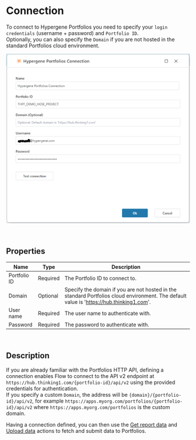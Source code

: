 # Connection

To connect to Hypergene Portfolios you need to specify your `login credentials` (username + password) and `Portfolio ID`.  
Optionally, you can also specify the `Domain` if you are not hosted in the standard Portfolios cloud environment.

![img](/images/flow/portfolios-connection.png)

<br/>

## Properties
| Name            | Type             | Description                      |
|-----------------|------------------|----------------------------------|
| Portfolio ID    | Required         | The Portfolio ID to connect to.  |
| Domain          | Optional         | Specify the domain if you are not hosted in the standard Portfolios cloud environment. The default value is 'https://hub.thinking1.com'. |
| User name       | Required         | The user name to authenticate with.    |
| Password        | Required         | The password to authenticate with.     |

<br/>

## Description
If you are already familiar with the Portfolios HTTP API, defining a connection enables Flow to connect to the API v2 endpoint at `https://hub.thinking1.com/{portfolio-id}/api/v2` using the provided credentials for authentication.  
If you specify a custom `Domain`, the address will be `{domain}/{portfolio-id}/api/v2`, for example `https://apps.myorg.com/portfolios/{portfolio-id}/api/v2` where `https://apps.myorg.com/portfolios` is the custom domain. 

Having a connection defined, you can then use the [Get report data](./get-report-data.md) and [Upload data](./upload-data.md) actions to fetch and submit data to Portfolios. 
